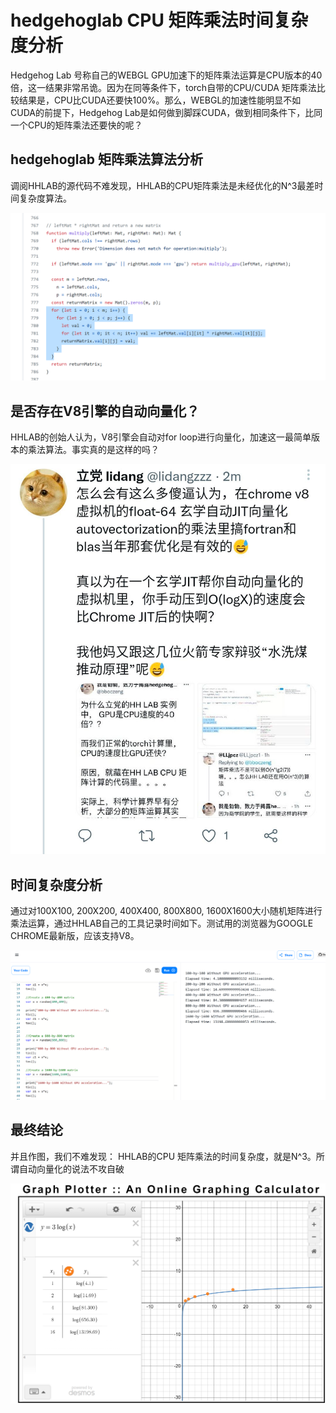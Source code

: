 # hedgehoglab CPU 矩阵乘法时间复杂度分析
 
Hedgehog Lab 号称自己的WEBGL GPU加速下的矩阵乘法运算是CPU版本的40倍，这一结果非常吊诡。因为在同等条件下，torch自带的CPU/CUDA 矩阵乘法比较结果是，CPU比CUDA还要快100%。那么，WEBGL的加速性能明显不如CUDA的前提下，Hedgehog Lab是如何做到脚踩CUDA，做到相同条件下，比同一个CPU的矩阵乘法还要快的呢？

## hedgehoglab 矩阵乘法算法分析

调阅HHLAB的源代码不难发现，HHLAB的CPU矩阵乘法是未经优化的N^3最差时间复杂度算法。

![](imgs/hhlab矩阵乘法CPU源代码.png)

## 是否存在V8引擎的自动向量化？

HHLAB的创始人认为，V8引擎会自动对for loop进行向量化，加速这一最简单版本的乘法算法。事实真的是这样的吗？

![](imgs/立党认为V8自带向量化.png)

## 时间复杂度分析

通过对100X100, 200X200, 400X400, 800X800, 1600X1600大小随机矩阵进行乘法运算，通过HHLAB自己的工具记录时间如下。测试用的浏览器为GOOGLE CHROME最新版，应该支持V8。

![](imgs/时间复杂度测试原始数据.png)

## 最终结论

并且作图，我们不难发现： HHLAB的CPU 矩阵乘法的时间复杂度，就是N^3。所谓自动向量化的说法不攻自破

![](imgs/立方时间复杂度.png)
